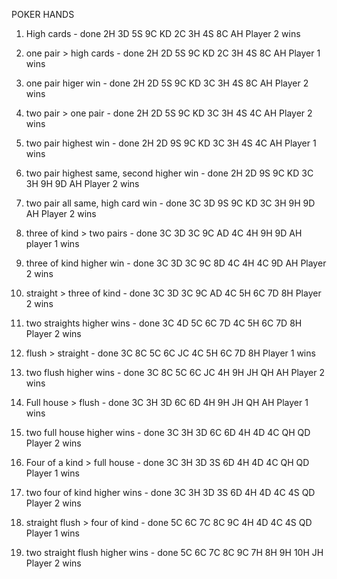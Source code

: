 POKER HANDS

1. High cards - done
2H 3D 5S 9C KD 2C 3H 4S 8C AH
Player 2 wins

2. one pair > high cards - done
2H 2D 5S 9C KD 2C 3H 4S 8C AH
Player 1 wins

3. one pair higer win - done
2H 2D 5S 9C KD 3C 3H 4S 8C AH
Player 2 wins

4. two pair > one pair - done
2H 2D 5S 9C KD 3C 3H 4S 4C AH
Player 2 wins

5. two pair highest win - done
2H 2D 9S 9C KD 3C 3H 4S 4C AH
Player 1 wins

6. two pair highest same, second higher win - done
2H 2D 9S 9C KD 3C 3H 9H 9D AH
Player 2 wins

7. two pair all same, high card win - done
3C 3D 9S 9C KD 3C 3H 9H 9D AH
Player 2 wins

8. three of kind > two pairs - done
3C 3D 3C 9C AD 4C 4H 9H 9D AH
player 1 wins

9. three of kind higher win - done
3C 3D 3C 9C 8D 4C 4H 4C 9D AH
Player 2 wins

10. straight > three of kind - done
3C 3D 3C 9C AD 4C 5H 6C 7D 8H
Player 2 wins

11. two straights higher wins - done
3C 4D 5C 6C 7D 4C 5H 6C 7D 8H
Player 2 wins

12. flush > straight - done
3C 8C 5C 6C JC 4C 5H 6C 7D 8H
Player 1 wins

13. two flush higher wins - done
3C 8C 5C 6C JC 4H 9H JH QH AH
Player 2 wins

14. Full house > flush - done
3C 3H 3D 6C 6D 4H 9H JH QH AH
Player 1 wins

15. two full house higher wins - done
3C 3H 3D 6C 6D 4H 4D 4C QH QD
Player 2 wins

16. Four of a kind > full house - done
3C 3H 3D 3S 6D 4H 4D 4C QH QD
Player 1 wins

17. two four of kind higher wins - done
3C 3H 3D 3S 6D 4H 4D 4C 4S QD
Player 2 wins

18. straight flush > four of kind - done
5C 6C 7C 8C 9C 4H 4D 4C 4S QD
Player 1 wins

19. two straight flush higher wins - done
5C 6C 7C 8C 9C 7H 8H 9H 10H JH
Player 2 wins
